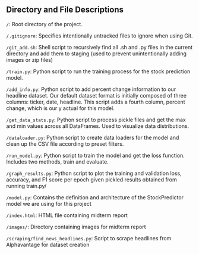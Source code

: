 ## Directory and File Descriptions

`/`: Root directory of the project.

`/.gitignore`: Specifies intentionally untracked files to ignore when using Git.

`/git_add.sh`: Shell script to recursively find all .sh and .py files in the current directory and add them to staging (used to prevent unintentionally adding images or zip files)

`/train.py`: Python script to run the training process for the stock prediction model.

`/add_info.py`: Python script to add percent change information to our headline dataset. Our default dataset format is initially composed of three columns: ticker, date, headline. This script adds a fourth column, percent change, which is our y actual for this model.

`/get_data_stats.py`: Python script to process pickle files and get the max and min values across all DataFrames. Used to visualize data distributions.

`/dataloader.py`: Python script to create data loaders for the model and clean up the CSV file according to preset filters. 

`/run_model.py`: Python script to train the model and get the loss function. Includes two methods, train and evaluate. 

`/graph_results.py`: Python script to plot the training and validation loss, accuracy, and F1 score per epoch given pickled results obtained from running train.py/

`/model.py`: Contains the definition and architecture of the StockPredictor model we are using for this project

`/index.html`: HTML file containing midterm report

`/images/`: Directory containing images for midterm report

`/scraping/find_news_headlines.py`: Script to scrape headlines from Alphavantage for dataset creation